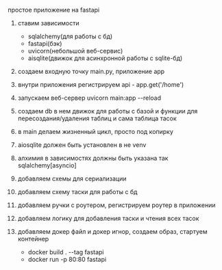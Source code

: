 
простое приложение на fastapi

1) ставим зависимости 
   - sqlalchemy(для работы с бд) 
   - fastapi(бэк)
   - uvicorn(небольшой веб-сервис) 
   - aisqlite(движок для асинхронной работы с sqlite-бд)

2) создаем входную точку main.py, приложение app
3) внутри приложения регистрируем api -  app.get('/home')
4) запускаем веб-сервер uvicorn main:app --reload
5) создаем db в нем движок для работы с базой и функции для пересоздания/удаления таблиц и сама таблица тасок
6) в main делаем жизненный цикл, просто под копирку
7) aiosqlite должен быть установлен в не venv
8) алхимия в зависимостях должны быть указана так sqlalchemy[asyncio]
9) добавляем схемы для сериализации
10) добавляем схему таски для работы с бд
11) добавляем ручки с роутером, регистрируем роутер в приложении
12) добавляем логику для добавления таски и чтения всех тасок
13) добавляем докер файл и докер игнор, создаем образ, стартуем контейнер
    - docker build . --tag fastapi
    - docker run -p 80:80 fastapi 